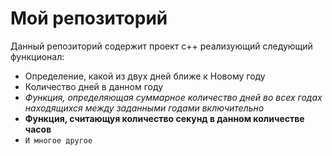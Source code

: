 # Мой репозиторий
Данный репозиторий содержит проект с++ реализующий следующий функционал:
 - Определение, какой из двух дней ближе к Новому году
 - Количество дней в данном году
 - *Функция, определяющая суммарное количество дней во всех годах находящихся между заданными годами включительно*
 - **Функция, считающуя количество секунд в данном количестве часов**
 - `И многое другое`